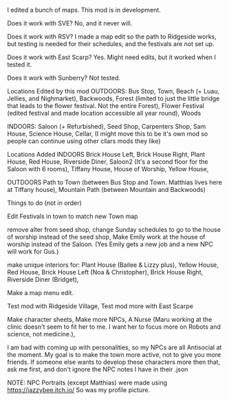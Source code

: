 I edited a bunch of maps.
This mod is in development.


Does it work with SVE?
No, and it never will.

Does it work with RSV?
I made a map edit so the path to Ridgeside works, but testing is needed for their schedules, and the festivals are not set up.

Does it work with East Scarp?
Yes.
Might need edits, but it worked when I tested it.

Does it work with Sunberry?
Not tested.



Locations Edited by this mod
OUTDOORS:
Bus Stop,
Town,
Beach (+ Luau, Jellies, and Nighmarket),
Backwoods,
Forest (limited to just the little bridge that leads to the flower festival. Not the entire Forest),
Flower Festival (edited festival and made location accessible all year round),
Woods

INDOORS:
Saloon (+ Refurbished),
Seed Shop,
Carpenters Shop,
Sam House,
Science House,
Cellar, (I might move this to be it's own mod so people can continue using other cllars mods they like)

Locations Added
INDOORS
Brick House Left,
Brick House Right,
Plant House,
Red House,
Riverside Diner,
Saloon2 (It's a second floor for the Saloon with 6 rooms),
Tiffany House,
House of Worship,
Yellow House,

OUTDOORS
Path to Town (between Bus Stop and Town. Matthias lives here at Tiffany house),
Mountain Path (between Mountain and Backwoods)



Things to do (not in order)

Edit Festivals in town to match new Town map 

remove alter from seed shop,
change Sunday schedules to go to the house of worship instead of the seed shop,
Make Emily work at the house of worship instead of the Saloon. (Yes Emily gets a new job and a new NPC will work for Gus.)

make unique interiors for:
Plant House (Bailee & Lizzy plus),
Yellow House,
Red House,
Brick House Left (Noa & Christopher),
Brick House Right,
Riverside Diner (Bridget),

Make a map menu edit.

Test mod with Ridgeside Village,
Test mod more with East Scarpe


Make character sheets,
Make more NPCs,
A Nurse (Maru working at the clinic doesn't seem to fit her to me. I want her to focus more on Robots and science, not medicine.),


I am bad with coming up with personalities, so my NPCs are all Antisocial at the moment. My goal is to make the town more active, not to give you more friends. If someone else wants to develop these characters more then that, ask me first, and don't ignore the NPC notes I have in their .json

NOTE:
NPC Portraits (except Matthias) were made using https://jazzybee.itch.io/
So was my profile picture.
